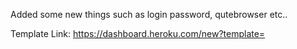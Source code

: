 Added some new things such as login password, qutebrowser etc..

Template Link:
https://dashboard.heroku.com/new?template=
